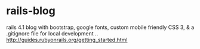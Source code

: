 rails-blog
==========


rails 4.1 blog with bootstrap, google fonts, custom mobile friendly CSS 3, & a .gitignore file for local development .. http://guides.rubyonrails.org/getting_started.html
